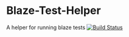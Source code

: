 # Blaze-Test-Helper
A helper for running blaze tests
[![Build Status](https://travis-ci.com/albertpatterson/Blaze-Test-Helper.svg?branch=master)](https://travis-ci.com/albertpatterson/Blaze-Test-Helper)
